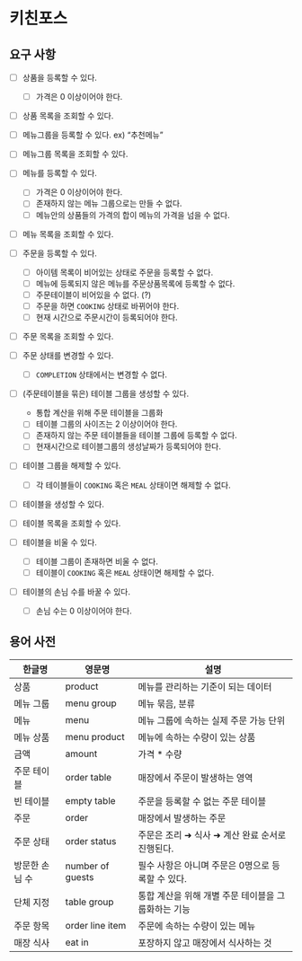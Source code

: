 # 키친포스

## 요구 사항

- [ ]  상품을 등록할 수 있다.
    - [ ]  가격은 0 이상이어야 한다.
- [ ]  상품 목록을 조회할 수 있다.

- [ ]  메뉴그룹을 등록할 수 있다. ex) “추천메뉴”
- [ ]  메뉴그룹 목록을 조회할 수 있다.

- [ ]  메뉴를 등록할 수 있다.
    - [ ]  가격은 0 이상이어야 한다.
    - [ ]  존재하지 않는 메뉴 그룹으로는 만들 수 없다.
    - [ ]  메뉴안의 상품들의 가격의 합이 메뉴의 가격을 넘을 수 없다.
- [ ]  메뉴 목록을 조회할 수 있다.

- [ ]  주문을 등록할 수 있다.
    - [ ]  아이템 목록이 비어있는 상태로 주문을 등록할 수 없다.
    - [ ]  메뉴에 등록되지 않은 메뉴를 주문상품목록에 등록할 수 없다.
    - [ ]  주문테이블이 비어있을 수 없다. (?)
    - [ ]  주문을 하면 `COOKING` 상태로 바뀌어야 한다.
    - [ ]  현재 시간으로 주문시간이 등록되어야 한다.
- [ ]  주문 목록을 조회할 수 있다.
- [ ]  주문 상태를 변경할 수 있다.
    - [ ]  `COMPLETION` 상태에서는 변경할 수 없다.

- [ ]  (주문테이블을 묶은) 테이블 그룹을 생성할 수 있다.
    - 통합 계산을 위해 주문 테이블을 그룹화
    - [ ]  테이블 그룹의 사이즈는 2 이상이어야 한다.
    - [ ]  존재하지 않는 주문 테이블들을 테이블 그룹에 등록할 수 없다.
    - [ ]  현재시간으로 테이블그룹의 생성날짜가 등록되어야 한다.
- [ ]  테이블 그룹을 해제할 수 있다.
    - [ ]  각 테이블들이 `COOKING` 혹은 `MEAL` 상태이면 해제할 수 없다.

- [ ]  테이블을 생성할 수 있다.
- [ ]  테이블 목록을 조회할 수 있다.
- [ ]  테이블을 비울 수 있다.
    - [ ]  테이블 그룹이 존재하면 비울 수 없다.
    - [ ]  테이블이 `COOKING` 혹은 `MEAL` 상태이면 해제할 수 없다.
- [ ]  테이블의 손님 수를 바꿀 수 있다.
    - [ ]  손님 수는 0 이상이어야 한다.

## 용어 사전

| 한글명 | 영문명 | 설명 |
| --- | --- | --- |
| 상품 | product | 메뉴를 관리하는 기준이 되는 데이터 |
| 메뉴 그룹 | menu group | 메뉴 묶음, 분류 |
| 메뉴 | menu | 메뉴 그룹에 속하는 실제 주문 가능 단위 |
| 메뉴 상품 | menu product | 메뉴에 속하는 수량이 있는 상품 |
| 금액 | amount | 가격 * 수량 |
| 주문 테이블 | order table | 매장에서 주문이 발생하는 영역 |
| 빈 테이블 | empty table | 주문을 등록할 수 없는 주문 테이블 |
| 주문 | order | 매장에서 발생하는 주문 |
| 주문 상태 | order status | 주문은 조리 ➜ 식사 ➜ 계산 완료 순서로 진행된다. |
| 방문한 손님 수 | number of guests | 필수 사항은 아니며 주문은 0명으로 등록할 수 있다. |
| 단체 지정 | table group | 통합 계산을 위해 개별 주문 테이블을 그룹화하는 기능 |
| 주문 항목 | order line item | 주문에 속하는 수량이 있는 메뉴 |
| 매장 식사 | eat in | 포장하지 않고 매장에서 식사하는 것 |
